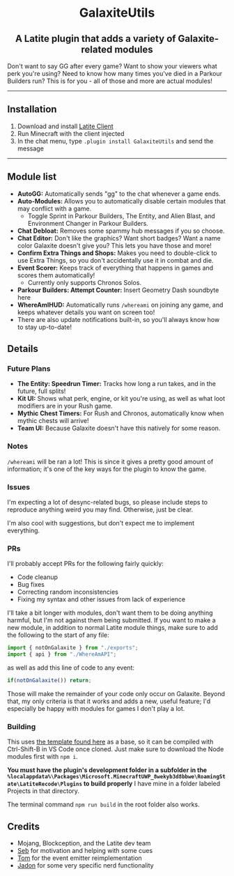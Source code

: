 <h1 align="center"><b>GalaxiteUtils</b></h1>
<h2 align="center">A Latite plugin that adds a variety of Galaxite-related modules</h2>

Don't want to say GG after every game? Want to show your viewers what perk you're using? Need to know how many times you've died in a Parkour Builders run? This is for you - all of those and more are actual modules!
***
## Installation
1. Download and install [Latite Client](https://latite.net/)
2. Run Minecraft with the client injected
3. In the chat menu, type `.plugin install GalaxiteUtils` and send the message
***
## Module list
- **AutoGG:** Automatically sends "gg" to the chat whenever a game ends.
- **Auto-Modules:** Allows you to automatically disable certain modules that may conflict with a game.
  - Toggle Sprint in Parkour Builders, The Entity, and Alien Blast, and Environment Changer in Parkour Builders.
- **Chat Debloat:** Removes some spammy hub messages if you so choose.
- **Chat Editor:** Don't like the graphics? Want short badges? Want a name color Galaxite doesn't give you? This lets you have those and more!
- **Confirm Extra Things and Shops:** Makes you need to double-click to use Extra Things, so you don't accidentally use it in combat and die.
- **Event Scorer:** Keeps track of everything that happens in games and scores them automatically!
  - Currently only supports Chronos Solos.
- **Parkour Builders: Attempt Counter:** Insert Geometry Dash soundbyte here
- **WhereAmIHUD:** Automatically runs `/whereami` on joining any game, and keeps whatever details you want on screen too!
- There are also update notifications built-in, so you'll always know how to stay up-to-date!

## Details

### Future Plans
- **The Entity: Speedrun Timer:** Tracks how long a run takes, and in the future, full splits!
- **Kit UI:** Shows what perk, engine, or kit you're using, as well as what loot modifiers are in your Rush game.
- **Mythic Chest Timers:** For Rush and Chronos, automatically know when mythic chests will arrive!
- **Team UI:** Because Galaxite doesn't have this natively for some reason.

### Notes
`/whereami` will be ran a lot! This is since it gives a pretty good amount of information; it's one of the key ways for the plugin to know the game.

### Issues
I'm expecting a lot of desync-related bugs, so please include steps to reproduce anything weird you may find. Otherwise, just be clear.

I'm also cool with suggestions, but don't expect me to implement everything.

### PRs
I'll probably accept PRs for the following fairly quickly:
- Code cleanup
- Bug fixes
- Correcting random inconsistencies
- Fixing my syntax and other issues from lack of experience

I'll take a bit longer with modules, don't want them to be doing anything harmful, but I'm not against them being submitted. If you want to make a new module, in addition to normal Latite module things, make sure to add the following to the start of any file:
```ts
import { notOnGalaxite } from "./exports";
import { api } from "./WhereAmAPI";
```
as well as add this line of code to any event:
```ts
if(notOnGalaxite()) return;
```
Those will make the remainder of your code only occur on Galaxite. Beyond that, my only criteria is that it works and adds a new, useful feature; I'd especially be happy with modules for games I don't play a lot.

### Building
This uses [the template found here](https://github.com/LatiteScripting/Template) as a base, so it can be compiled with Ctrl-Shift-B in VS Code once cloned. Just make sure to download the Node modules first with `npm i`.

**You must have the plugin's development folder in a subfolder in the `%localappdata%\Packages\Microsoft.MinecraftUWP_8wekyb3d8bbwe\RoamingState\LatiteRecode\Plugins` to build properly** I have mine in a folder labeled Projects in that directory.

The terminal command `npm run build` in the root folder also works.

## Credits
- Mojang, Blockception, and the Latite dev team
- [Seb](https://github.com/TwistedAsylumMC) for motivation and helping with some cues
- [Tom](https://github.com/CreeperG16) for the event emitter reimplementation
- [Jadon](https://github.com/ThatJadon26) for some very specific nerd functionality
